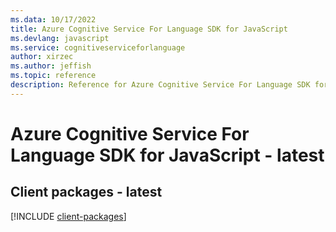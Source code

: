 ```yaml
---
ms.data: 10/17/2022
title: Azure Cognitive Service For Language SDK for JavaScript
ms.devlang: javascript
ms.service: cognitiveserviceforlanguage
author: xirzec
ms.author: jeffish
ms.topic: reference
description: Reference for Azure Cognitive Service For Language SDK for JavaScript
---
```

# Azure Cognitive Service For Language SDK for JavaScript - latest

## Client packages - latest
[!INCLUDE [client-packages](cognitive-service-for-language-client-index.md)]